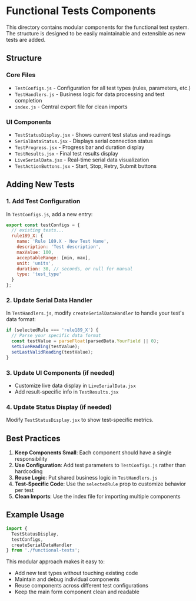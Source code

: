 # Functional Tests Components

This directory contains modular components for the functional test system. The structure is designed to be easily maintainable and extensible as new tests are added.

## Structure

### Core Files
- `TestConfigs.js` - Configuration for all test types (rules, parameters, etc.)
- `TestHandlers.js` - Business logic for data processing and test completion
- `index.js` - Central export file for clean imports

### UI Components
- `TestStatusDisplay.jsx` - Shows current test status and readings
- `SerialDataStatus.jsx` - Displays serial connection status
- `TestProgress.jsx` - Progress bar and duration display
- `TestResults.jsx` - Final test results display
- `LiveSerialData.jsx` - Real-time serial data visualization
- `TestActionButtons.jsx` - Start, Stop, Retry, Submit buttons

## Adding New Tests

### 1. Add Test Configuration
In `TestConfigs.js`, add a new entry:
```javascript
export const testConfigs = {
  // existing tests...
  rule189_X: {
    name: 'Rule 189.X - New Test Name',
    description: 'Test description',
    maxValue: 100,
    acceptableRange: [min, max],
    unit: 'units',
    duration: 30, // seconds, or null for manual
    type: 'test_type'
  }
};
```

### 2. Update Serial Data Handler
In `TestHandlers.js`, modify `createSerialDataHandler` to handle your test's data format:
```javascript
if (selectedRule === 'rule189_X') {
  // Parse your specific data format
  const testValue = parseFloat(parsedData.YourField || 0);
  setLiveReading(testValue);
  setLastValidReading(testValue);
}
```

### 3. Update UI Components (if needed)
- Customize live data display in `LiveSerialData.jsx`
- Add result-specific info in `TestResults.jsx`

### 4. Update Status Display (if needed)
Modify `TestStatusDisplay.jsx` to show test-specific metrics.

## Best Practices

1. **Keep Components Small**: Each component should have a single responsibility
2. **Use Configuration**: Add test parameters to `TestConfigs.js` rather than hardcoding
3. **Reuse Logic**: Put shared business logic in `TestHandlers.js`
4. **Test-Specific Code**: Use the `selectedRule` prop to customize behavior per test
5. **Clean Imports**: Use the index file for importing multiple components

## Example Usage

```javascript
import { 
  TestStatusDisplay, 
  testConfigs, 
  createSerialDataHandler 
} from './functional-tests';
```

This modular approach makes it easy to:
- Add new test types without touching existing code
- Maintain and debug individual components
- Reuse components across different test configurations
- Keep the main form component clean and readable
